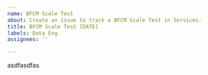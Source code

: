 ```yaml
---
name: BFCM Scale Test
about: Create an issue to track a BFCM Scale Test in Services.
title: BFCM Scale Test [DATE]
labels: Data Eng
assignees: ''

---
```


asdfasdfas
